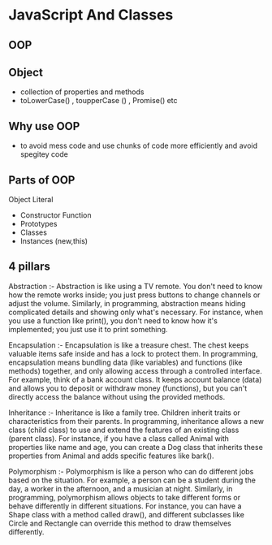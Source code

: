 # JavaScript And Classes

## OOP 

## Object 
- collection of properties and methods 
- toLowerCase() , toupperCase () , Promise() etc 

## Why use OOP 
- to avoid mess code and use chunks of code more efficiently and avoid spegitey code 

## Parts of OOP
Object Literal 

- Constructor Function 
- Prototypes 
- Classes 
- Instances (new,this)



## 4 pillars   
Abstraction :- Abstraction is like using a TV remote. You don't need to know how the remote works inside; you just press buttons to change channels or adjust the volume. Similarly, in programming, abstraction means hiding complicated details and showing only what's necessary. For instance, when you use a function like print(), you don't need to know how it's implemented; you just use it to print something.

Encapsulation :- Encapsulation is like a treasure chest. The chest keeps valuable items safe inside and has a lock to protect them. In programming, encapsulation means bundling data (like variables) and functions (like methods) together, and only allowing access through a controlled interface. For example, think of a bank account class. It keeps account balance (data) and allows you to deposit or withdraw money (functions), but you can't directly access the balance without using the provided methods.

Inheritance :- Inheritance is like a family tree. Children inherit traits or characteristics from their parents. In programming, inheritance allows a new class (child class) to use and extend the features of an existing class (parent class). For instance, if you have a class called Animal with properties like name and age, you can create a Dog class that inherits these properties from Animal and adds specific features like bark().

Polymorphism :- Polymorphism is like a person who can do different jobs based on the situation. For example, a person can be a student during the day, a worker in the afternoon, and a musician at night. Similarly, in programming, polymorphism allows objects to take different forms or behave differently in different situations. For instance, you can have a Shape class with a method called draw(), and different subclasses like Circle and Rectangle can override this method to draw themselves differently.
